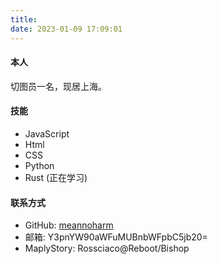 ```yaml
---
title:
date: 2023-01-09 17:09:01
---
```


#### 本人

切图员一名，现居上海。

#### 技能

- JavaScript
- Html
- CSS
- Python
- Rust (正在学习)

#### 联系方式

- GitHub: [meannoharm](https://github.com/meannoharm)
- 邮箱: Y3pnYW90aWFuMUBnbWFpbC5jb20=
- MaplyStory: Rossciaco@Reboot/Bishop
